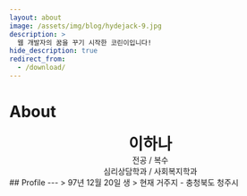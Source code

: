 ```yaml
---
layout: about
image: /assets/img/blog/hydejack-9.jpg
description: >
  웹 개발자의 꿈을 꾸기 시작한 코린이입니다!
hide_description: true
redirect_from:
  - /download/
---
```


# About

<!--author-->

<center>
<span style="font-size:200%;font-weight:bold"> 이하나
</span>
</center>
<center>전공 / 복수</center>
<center>심리상담학과 / 사회복지학과</center>
## Profile
---
>  97년 12월 20일 생
> 현재 거주지  - 충청북도 청주시
<!-- 연락처: khw11044@gmail.com
> Github : [https://github.com/khw11044](https://github.com/khw11044) ## Education
---
> Mar.20xx ~ Feb.20xx xx 대학교
>
> IT 융합공학부 (DIVISION OF IT CONVERGENCE ENGINEERING)
---
## Research Interest
---
* Computer Vision
+ image Object Detection
+ Vot
+ Semantic/Instance Segmentation + Super Resolution
* Machine Learning / Deep Learning + GAN
    + Few-Shot Learning
    + Meta Learning## Project
---
* **Visual Object Tracking Using Plenoptic Image Sequences** * **FPV Swlf-driving RC Car**
* **Anti Drone AI Robot using object detection**
* **AI Mashroom Classificator App**
## Awards
---
[***2020 년 공개 SW 개발자 대회(주최:과학기술정보통신부, 주관:정보통신산업진흥원)[PM] 2020***](https://www.youtube.com/watch?v=ah9MZQ0PjMI&t=60s)
- [BRONZE PRIZE](https://blog.naver.com/khw11044/222152408161)</a>
## Work Experiences
---
-2020. 07 – 2020. 11
Visual Object Tracking Using Plenoptic Image Sequences, Hansung Univ – ETRI[https://github.com/khw11044/PlenOpticVot_Siamfc_2020](https://github.com/khw1 1044/PlenOpticVot_Siamfc_2020)
## Skills and Certification
---
-Language : Python, C/C++
-FrameWork: Pytorch, Tensorflow(Keras)
-Certification : CCNA, Internet of Things Knowledge Certification -->